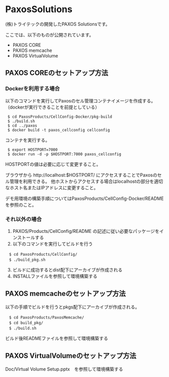 # PaxosSolutions

(株)トライテックの開発したPAXOS Solutionsです。  
  
ここでは、以下のものが公開されています。
* PAXOS CORE  
* PAXOS memcache  
* PAXOS VirtualVolume  
  
## PAXOS COREのセットアップ方法
### Dockerを利用する場合
以下のコマンドを実行してPaxosのセル管理コンテナイメージを作成する。（dockerが実行できることを前提としている）
```
 $ cd PaxosProducts/CellConfig-Docker/pkg-build
 $ ./build.sh
 $ cd ../paxos
 $ docker build -t paxos_cellconfig cellconfig
```

コンテナを実行する。
```
 $ export HOSTPORT=7000
 $ docker run -d -p $HOSTPORT:7000 paxos_cellconfig
```
HOSTPORTの値は必要に応じて変更すること。

ブラウザから http://localhost:$HOSTPORT/ にアクセスすることでPaxosのセル管理を利用できる。
他ホストからアクセスする場合はlocalhostの部分を適切なホスト名またはIPアドレスに変更すること。

デモ用環境の構築手順についてはPaxosProducts/CellConfig-Docker/READMEを参照のこと。

### それ以外の場合
1. PAXOS/Products/CellConfig/README の記述に従い必要なパッケージをインストールする
2. 以下のコマンドを実行してビルドを行う
```
　$ cd PaxosProducts/CellConfig/  
　$ ./build_pkg.sh  
``` 
3. ビルドに成功するとdist配下にアーカイブが作成される  
4. INSTALLファイルを参照して環境構築する  

## PAXOS memcacheのセットアップ方法
以下の手順でビルドを行うとpkgs配下にアーカイブが作成される。
```
　$ cd PaxosProducts/PaxosMemcache/  
　$ cd build_pkg/  
　$ ./build.sh  
```
ビルド後READMEファイルを参照して環境構築する  
  
## PAXOS VirtualVolumeのセットアップ方法  
Doc/Virtual Volume Setup.pptx　を参照して環境構築する  
  
